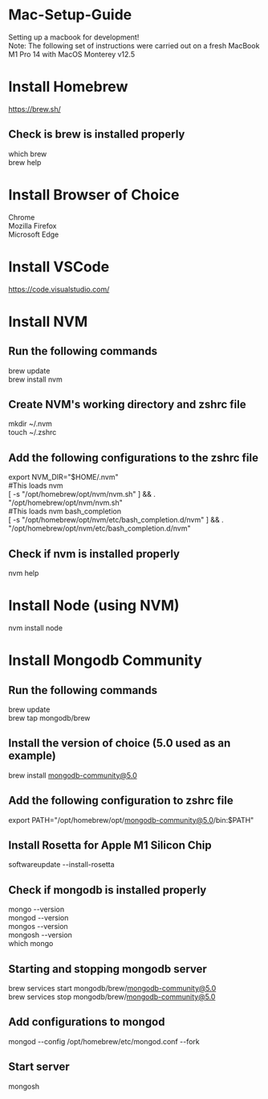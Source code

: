 # Mac-Setup-Guide
Setting up a macbook for development! <br />
Note: The following set of instructions were carried out on a fresh MacBook M1 Pro 14 with MacOS Monterey v12.5

# Install Homebrew
https://brew.sh/

## Check is brew is installed properly
which brew <br />
brew help

# Install Browser of Choice
Chrome <br />
Mozilla Firefox <br />
Microsoft Edge

# Install VSCode
https://code.visualstudio.com/

# Install NVM

## Run the following commands
brew update <br />
brew install nvm

## Create NVM's working directory and zshrc file
mkdir ~/.nvm <br />
touch ~/.zshrc

## Add the following configurations to the zshrc file
export NVM_DIR="$HOME/.nvm" <br />
#This loads nvm <br />
[ -s "/opt/homebrew/opt/nvm/nvm.sh" ] && \. "/opt/homebrew/opt/nvm/nvm.sh" <br />
#This loads nvm bash_completion <br />
[ -s "/opt/homebrew/opt/nvm/etc/bash_completion.d/nvm" ] && \. "/opt/homebrew/opt/nvm/etc/bash_completion.d/nvm"

## Check if nvm is installed properly
nvm help

# Install Node (using NVM)
nvm install node

# Install Mongodb Community
## Run the following commands
brew update <br />
brew tap mongodb/brew

## Install the version of choice (5.0 used as an example)
brew install mongodb-community@5.0

## Add the following configuration to zshrc file
export PATH="/opt/homebrew/opt/mongodb-community@5.0/bin:$PATH"

## Install Rosetta for Apple M1 Silicon Chip
softwareupdate --install-rosetta

## Check if mongodb is installed properly
mongo --version <br />
mongod --version <br />
mongos --version <br />
mongosh --version <br />
which mongo

## Starting and stopping mongodb server
brew services start mongodb/brew/mongodb-community@5.0 <br />
brew services stop mongodb/brew/mongodb-community@5.0

## Add configurations to mongod 
mongod --config /opt/homebrew/etc/mongod.conf --fork

## Start server
mongosh
